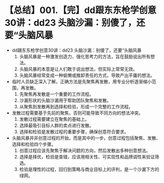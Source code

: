 # 【总结】001.【完】dd跟东东枪学创意30讲：dd23 头脑沙漏：别傻了，还要“头脑风暴

-   dd跟东东枪学创意30讲：dd23 头脑沙漏：别傻了，还要“头脑风暴
    1.  头脑风暴是一种激发创造力、强化思考力的方法，旨在鼓励说出所有想法。
    2.  头脑风暴的本意是让人们敢于说出想法，但实际上常常无效。
    3.  头脑风暴经常变成一种偷懒或推卸责任的方式，导致产出平庸的想法。
-   临时人员缺乏深入了解，正确方法是先聚焦再发散，用专业分析逐渐缩小范围，再发散。
    1.  先聚焦再发散是一个重要的工作流程。
    2.  沙漏形状的头脑沙漏用于帮助团队聚焦和发散。
    3.  从聚焦到发散再到选择和检验，形成一个完整的工作流程。
-   发散过程需要基于先前的聚焦，否则可能导致不同方向的想法冲突。
    1.  发散过程需要建立在聚焦的基础上。
    2.  选择最吸引目标人群的卖点进行发散。
    3.  选择和检验是发散过程的重要步骤，确保创意符合要求。
-   头脑风暴并非创意过程的开始，而是其中的一步。创意过程包括聚焦、发散、选择和检验四个步骤。
    1.  创意过程应该先聚焦于解决问题的方向，然后发散出多种创意想法。
    2.  选择是择优，检验是查错，应该用相关性、可实现性和品牌调性来验证筛选。
    3.  检验是理性的过程，回归到策略与商业目标上的评判，是一个沙漏下方的绿网。